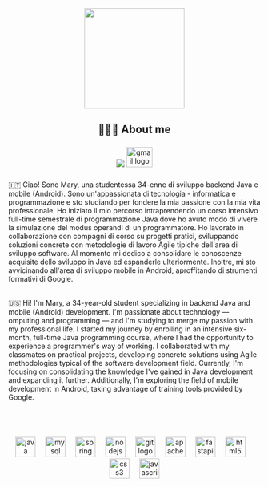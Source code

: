 <div align="center">
  <img height="200" src="https://i.ibb.co/RzRZGFW/banner.png"  />
</div>

###

<h2 align="center">👩🏻‍💻 About me</h2>

###

<div align="center">
  <a href="https://www.linkedin.com/in/mmilasi/"><img src="https://raw.githubusercontent.com/maurodesouza/profile-readme-generator/master/src/assets/icons/social/linkedin/default.svg"></a>
  <a href="mailto:mamilasinovic@gmail.com"><img src="https://raw.githubusercontent.com/maurodesouza/profile-readme-generator/master/src/assets/icons/social/gmail/default.svg" width="52" height="40" alt="gmail logo"  /></a>
</div>

###

<p>🇮🇹 Ciao! Sono Mary, una studentessa 34-enne di sviluppo backend Java e mobile (Android). Sono un'appassionata di tecnologia - informatica e programmazione e sto studiando per fondere la mia passione con la mia vita professionale. Ho iniziato il mio percorso intraprendendo un corso intensivo full-time semestrale di programmazione Java dove ho avuto modo di vivere la simulazione del modus operandi di un programmatore. Ho lavorato in collaborazione con compagni di corso su progetti pratici, sviluppando soluzioni concrete con metodologie di lavoro Agile tipiche dell'area di sviluppo software. Al momento mi dedico a consolidare le conoscenze acquisite dello sviluppo in Java ed espanderle ulteriormente. Inoltre, mi sto avvicinando all'area di sviluppo mobile in Android, aproffitando di strumenti formativi di Google.<br><br>

🇺🇸 Hi! I'm Mary, a 34-year-old student specializing in backend Java and mobile (Android) development. I'm passionate about technology — omputing and programming — and I'm studying to merge my passion with my professional life. I started my journey by enrolling in an intensive six-month, full-time Java programming course, where I had the opportunity to experience a programmer's way of working. I collaborated with my classmates on practical projects, developing concrete solutions using Agile methodologies typical of the software development field. Currently, I'm focusing on consolidating the knowledge I've gained in Java development and expanding it further. Additionally, I'm exploring the field of mobile development in Android, taking advantage of training tools provided by Google.</p><br><br>

###

<div align="center">
  <img src="https://skillicons.dev/icons?i=java" height="40" alt="java logo"  />
  <img width="12" />
  <img src="https://cdn.simpleicons.org/mysql/4479A1" height="40" alt="mysql logo"  />
  <img width="12" />
  <img src="https://cdn.jsdelivr.net/gh/devicons/devicon/icons/spring/spring-original.svg" height="40" alt="spring logo"  />
  <img width="12" />
  <img src="https://cdn.jsdelivr.net/gh/devicons/devicon/icons/nodejs/nodejs-original.svg" height="40" alt="nodejs logo"  />
  <img width="12" />
  <img src="https://cdn.jsdelivr.net/gh/devicons/devicon/icons/git/git-original.svg" height="40" alt="git logo"  />
  <img width="12" />
  <img src="https://cdn.simpleicons.org/apachemaven/C71A36" height="40" alt="apachemaven logo"  />
  <img width="12" />
  <img src="https://cdn.jsdelivr.net/gh/devicons/devicon/icons/fastapi/fastapi-original.svg" height="40" alt="fastapi logo"  />
  <img width="12" />
  <img src="https://cdn.jsdelivr.net/gh/devicons/devicon/icons/html5/html5-original.svg" height="40" alt="html5 logo"  />
  <img width="12" />
  <img src="https://cdn.simpleicons.org/css3/1572B6" height="40" alt="css3 logo"  />
  <img width="12" />
  <img src="https://skillicons.dev/icons?i=js" height="40" alt="javascript logo"  />
</div>

###


